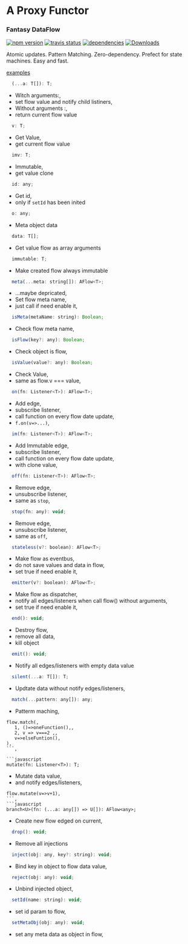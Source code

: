 
# A Proxy Functor
### Fantasy DataFlow 
[![npm version](https://badge.fury.io/js/alak.svg)](https://badge.fury.io/js/alak)
[![travis status](https://travis-ci.org/gleba/alak.svg?branch=master)](https://travis-ci.org/gleba/alak)
[![dependencies](https://david-dm.org/gleba/alak.svg)](https://david-dm.org/gleba/alak)
[![Downloads](https://img.shields.io/npm/dt/alak.svg)](https://www.npmjs.com/package/alak)

Atomic updates.
Pattern Matching.
Zero-dependency.
Prefect for state machines.
Easy and fast.

[examples](https://github.com/gleba/alak/blob/master/tests/)

```javascript
  (...a: T[]): T;
```

-  Witch arguments:,
-  set flow value and notify child listiners,
-  Without arguments :,
-  return current flow value
```javascript
  v: T;
```

-  Get Value,
-  get current flow value
```javascript
  imv: T;
```

-  Immutable,
-  get value clone
```javascript
  id: any;
```

-  Get id,
-  only if `setId` has been inited
```javascript
  o: any;
```

-  Meta object data
```javascript
  data: T[];
```

-  Get value flow as array arguments
```javascript
  immutable: T;
```

-  Make created flow always immutable
```javascript
  meta(...meta: string[]): AFlow<T>;
```

-  ...maybe depricated,
-  Set flow meta name,
-  just call if need enable it,
```javascript
  isMeta(metaName: string): Boolean;
```

-  Check flow meta name,
```javascript
  isFlow(key?: any): Boolean;
```

-  Check object is flow,
```javascript
  isValue(value?: any): Boolean;
```

-  Check Value,
-  same as flow.v === value,
```javascript
  on(fn: Listener<T>): AFlow<T>;
```

-  Add edge,
-  subscribe listener,
-  call function on every flow date update,
-  `f.on(v=>...)`,
```javascript
  im(fn: Listener<T>): AFlow<T>;
```

-  Add Immutable edge,
-  subscribe listener,
-  call function on every flow date update,
-  with clone value,
```javascript
  off(fn: Listener<T>): AFlow<T>;
```

-  Remove edge,
-  unsubscribe listener,
-  same as `stop`,
```javascript
  stop(fn: any): void;
```

-  Remove edge,
-  unsubscribe listener,
-  same as `off`,
```javascript
  stateless(v?: boolean): AFlow<T>;
```

-  Make flow as eventbus,
-  do not save values and data in flow,
-  set true if need enable it,
```javascript
  emitter(v?: boolean): AFlow<T>;
```

-  Make flow as dispatcher,
-  notify all edges/listeners when call flow() without arguments,
-  set true if need enable it,
```javascript
  end(): void;
```

-  Destroy flow,
-  remove all data,
-  kill object
```javascript
  emit(): void;
```

-  Notify all edges/listeners with empty data value
```javascript
  silent(...a: T[]): T;
```

-  Updtate data without notify edges/listeners,
```javascript
  match(...pattern: any[]): any;
```

-  Patterm maching,
  ```,
  flow.match(,
     1, ()=>oneFunction(),,
     2, v => v===2 ,,
     v=>elseFuntion(),
  ),
  ```,
  
```javascript
  mutate(fn: Listener<T>): T;
```

-  Mutate data value,
-  and notify edges/listeners, 
  ```,
  flow.mutate(v=>v+1),
  ```,
```javascript
  branch<U>(fn: (...a: any[]) => U[]): AFlow<any>;
```

-  Create new flow edged on current,
```javascript
  drop(): void;
```

-  Remove all injections
```javascript
  inject(obj: any, key?: string): void;
```

-  Bind key in object to flow data value,
```javascript
  reject(obj: any): void;
```

-  Unbind injected object,
```javascript
  setId(name: string): void;
```

-  set id param to flow,
```javascript
  setMetaObj(obj: any): void;
```

-  set any meta data as object in flow,
